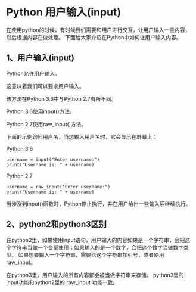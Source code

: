 # Python 用户输入(input)

在使用python的时候，有时候我们需要和用户进行交互，让用户输入一些内容，然后根据内容在做处理。
下面给大家介绍在Python中如何让用户输入内容。

## 1、用户输入(input)
Python允许用户输入。

这意味着我们可以要求用户输入。

该方法在Python 3.6中与Python 2.7有所不同。

Python 3.6使用input()方法。

Python 2.7使用raw_input()方法。

下面的示例询问用户名，当您输入用户名时，它会显示在屏幕上：

Python 3.6
```text
username = input("Enter username:")
print("Username is: " + username)
```

Python 2.7
```text
username = raw_input("Enter username:")
print("Username is: " + username)
```

当涉及到input()函数时，Python停止执行，并在用户给出一些输入后继续执行。

## 2、python2和python3区别
在python2里，如果使用input语句，⽤户输入的内容如果是一个字符串，会把这个字符串当做一个变量使用；如果输入的是一个数字，会把这个数字当做数字类型。
如果想要输⼊一个字符串，需要给这个字符串加引号，或者使用 raw_input。

在python3里，用户输入的所有内容都会被当做字符串来存储。
python3里的input功能和python2里的 raw_input 功能一致。